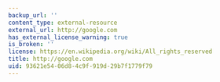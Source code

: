 ```yaml
---
backup_url: ''
content_type: external-resource
external_url: http://google.com
has_external_license_warning: true
is_broken: ''
license: https://en.wikipedia.org/wiki/All_rights_reserved
title: http://google.com
uid: 93621e54-06d8-4c9f-919d-29b7f1779f79
---
```

